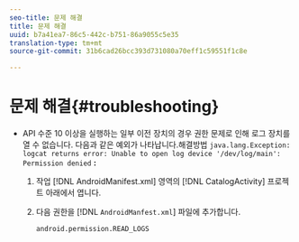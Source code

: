 ```yaml
---
seo-title: 문제 해결
title: 문제 해결
uuid: b7a41ea7-86c5-442c-b751-86a9055c5e35
translation-type: tm+mt
source-git-commit: 31b6cad26bcc393d731080a70eff1c59551f1c8e

---
```



# 문제 해결{#troubleshooting}

* API 수준 10 이상을 실행하는 일부 이전 장치의 경우 권한 문제로 인해 로그 장치를 열 수 없습니다. 다음과 같은 예외가 나타납니다.해결방법 `java.lang.Exception: logcat returns error: Unable to open log device '/dev/log/main': Permission denied` **:**

   1. 작업 [!DNL AndroidManifest.xml] 영역의 [!DNL CatalogActivity] 프로젝트 아래에서 엽니다.

   1. 다음 권한을 [!DNL `AndroidManfest.xml`] 파일에 추가합니다.

      ```
      android.permission.READ_LOGS
      ```

